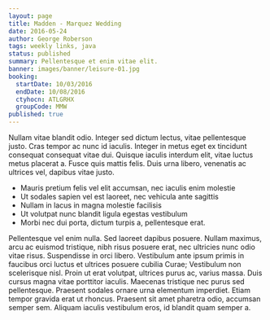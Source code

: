 ```yaml
---
layout: page
title: Madden - Marquez Wedding
date: 2016-05-24
author: George Roberson
tags: weekly links, java
status: published
summary: Pellentesque et enim vitae elit.
banner: images/banner/leisure-01.jpg
booking:
  startDate: 10/03/2016
  endDate: 10/08/2016
  ctyhocn: ATLGRHX
  groupCode: MMW
published: true
---
```

Nullam vitae blandit odio. Integer sed dictum lectus, vitae pellentesque justo. Cras tempor ac nunc id iaculis. Integer in metus eget ex tincidunt consequat consequat vitae dui. Quisque iaculis interdum elit, vitae luctus metus placerat a. Fusce quis mattis felis. Duis urna libero, venenatis ac ultrices vel, dapibus vitae justo.

* Mauris pretium felis vel elit accumsan, nec iaculis enim molestie
* Ut sodales sapien vel est laoreet, nec vehicula ante sagittis
* Nullam in lacus in magna molestie facilisis
* Ut volutpat nunc blandit ligula egestas vestibulum
* Morbi nec dui porta, dictum turpis a, pellentesque erat.

Pellentesque vel enim nulla. Sed laoreet dapibus posuere. Nullam maximus, arcu ac euismod tristique, nibh risus posuere erat, nec ultricies nunc odio vitae risus. Suspendisse in orci libero. Vestibulum ante ipsum primis in faucibus orci luctus et ultrices posuere cubilia Curae; Vestibulum non scelerisque nisl. Proin ut erat volutpat, ultrices purus ac, varius massa. Duis cursus magna vitae porttitor iaculis. Maecenas tristique nec purus sed pellentesque. Praesent sodales ornare urna elementum imperdiet. Etiam tempor gravida erat ut rhoncus. Praesent sit amet pharetra odio, accumsan semper sem. Aliquam iaculis vestibulum eros, id blandit quam semper a.
